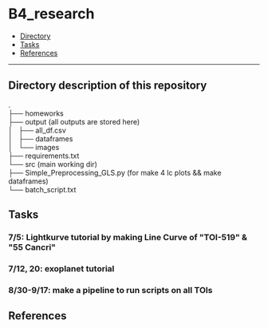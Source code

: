 # B4_research
- [Directory](#directory)
- [Tasks](#tasks)
- [References](#references)

---
<a name="directory"></a>
## Directory description of this repository
.<br>
├── homeworks<br>
├── output (all outputs are stored here)<br>
│   ├── all_df.csv<br>
│   ├── dataframes<br>
│   └── images<br>
├── requirements.txt<br>
└── src (main working dir)<br>
    ├── Simple_Preprocessing_GLS.py (for make 4 lc plots && make dataframes)<br>
    └── batch_script.txt<br>


<a name="tasks"></a>
## Tasks
### 7/5: Lightkurve tutorial by making Line Curve of "TOI-519" & "55 Cancri"
### 7/12, 20: exoplanet tutorial
### 8/30-9/17: make a pipeline to run scripts on all TOIs

<a name="references"></a>
## References

